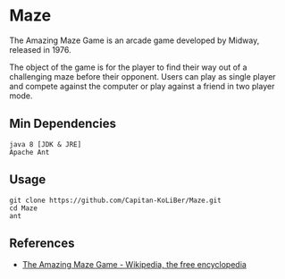 # Maze
The Amazing Maze Game is an arcade game developed by Midway, released in 1976.

The object of the game is for the player to find their way out of a challenging maze before their opponent. Users can play as single player and compete against the computer or play against a friend in two player mode.

## Min Dependencies
```
java 8 [JDK & JRE]
Apache Ant
```

## Usage
```
git clone https://github.com/Capitan-KoLiBer/Maze.git
cd Maze
ant
```

## References
- [The Amazing Maze Game - Wikipedia, the free encyclopedia](https://en.wikipedia.org/wiki/The_Amazing_Maze_Game)
